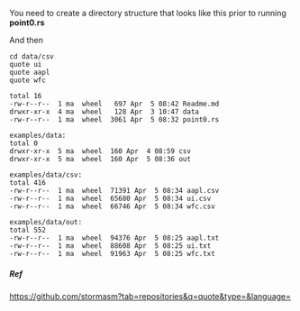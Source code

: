You need to create a directory structure that looks like
this prior to running **point0.rs**

And then
```
cd data/csv
quote ui
quote aapl
quote wfc
```

```
total 16
-rw-r--r--  1 ma  wheel   697 Apr  5 08:42 Readme.md
drwxr-xr-x  4 ma  wheel   128 Apr  3 10:47 data
-rw-r--r--  1 ma  wheel  3061 Apr  5 08:32 point0.rs

examples/data:
total 0
drwxr-xr-x  5 ma  wheel  160 Apr  4 08:59 csv
drwxr-xr-x  5 ma  wheel  160 Apr  5 08:36 out

examples/data/csv:
total 416
-rw-r--r--  1 ma  wheel  71391 Apr  5 08:34 aapl.csv
-rw-r--r--  1 ma  wheel  65680 Apr  5 08:34 ui.csv
-rw-r--r--  1 ma  wheel  66746 Apr  5 08:34 wfc.csv

examples/data/out:
total 552
-rw-r--r--  1 ma  wheel  94376 Apr  5 08:25 aapl.txt
-rw-r--r--  1 ma  wheel  88608 Apr  5 08:25 ui.txt
-rw-r--r--  1 ma  wheel  91963 Apr  5 08:25 wfc.txt
```

##### Ref

https://github.com/stormasm?tab=repositories&q=quote&type=&language=
